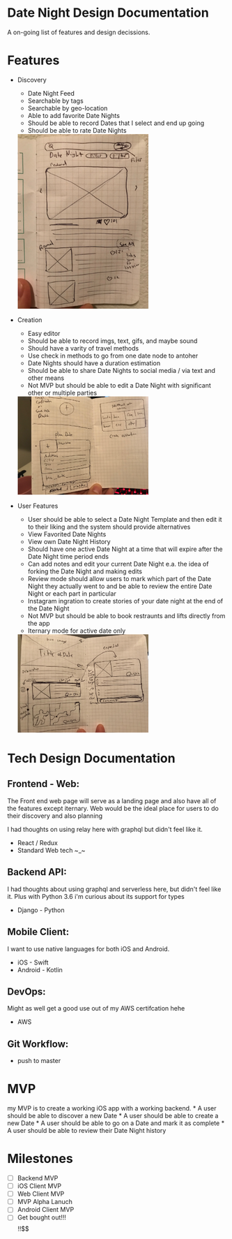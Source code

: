 # Date Night Design Documentation

A on-going list of features and design decissions.

# Features

* Discovery
    * Date Night Feed
    * Searchable by tags
    * Searchable by geo-location
    * Able to add favorite Date Nights
    * Should be able to record Dates that I select and end up going
    * Should be able to rate Date Nights

    <img src='./assets/discorvery.jpg' width="300px">

* Creation
    * Easy editor
    * Should be able to record imgs, text, gifs, and maybe sound
    * Should have a varity of travel methods
    * Use check in methods to go from one date node to antoher
    * Date Nights should have a duration estimation
    * Should be able to share Date Nights to social media / via text and other means
    * Not MVP but should be able to edit a Date Night with significant other or multiple parties

     <img src='./assets/editor.jpg' width="300px">
* User Features
    * User should be able to select a Date Night Template and then edit it to their liking and the system should provide alternatives
    * View Favorited Date Nights
    * View own Date Night History
    * Should have one active Date Night at a time that will expire after the Date Night time period ends
    * Can add notes and edit your current Date Night e.a. the idea of forking the Date Night and making edits
    * Review mode should allow users to mark which part of the Date Night they actually went to and be able to review the entire Date Night or each part in particular
    * Instagram ingration to create stories of your date night at the end of the Date Night
    * Not MVP but should be able to book restraunts and lifts directly from the app
    * Iternary mode for active date only

     <img src='./assets/itinerary.jpg' width="300px">

# Tech Design Documentation

## Frontend - Web: 

The Front end web page will serve as a landing page and also have all of the features except iternary. Web would be the ideal place for users
to do their discovery and also planning

I had thoughts on using relay here with graphql but didn't feel like it.

* React / Redux
* Standard Web tech ~_~

## Backend API:

I had thoughts about using graphql and serverless here, but didn't feel like it.
Plus with Python 3.6 i'm curious about its support for types

* Django - Python 

## Mobile Client:

I want to use native languages for both iOS and Android.

* iOS - Swift
* Android - Kotlin

## DevOps:

Might as well get a good use out of my AWS certifcation hehe

* AWS

## Git Workflow:

* push to master

# MVP

my MVP is to create a working iOS app with a working backend.
    * A user should be able to discover a new Date
    * A user should be able to create a new Date
    * A user should be able to go on a Date and mark it as complete
    * A user should be able to review their Date Night history

# Milestones

- [ ] Backend MVP
- [ ] iOS Client MVP
- [ ] Web Client MVP
- [ ] MVP Alpha Lanuch
- [ ] Android Client MVP
- [ ] Get bought out!!!$$$$$!!$$$